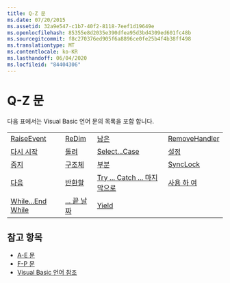 ```yaml
---
title: Q-Z 문
ms.date: 07/20/2015
ms.assetid: 32a9e547-c1b7-40f2-8118-7eef1d19649e
ms.openlocfilehash: 85355e8d2035e390dfea95d3bd4309ed601fc48b
ms.sourcegitcommit: f8c270376ed905f6a8896ce0fe25b4f4b38ff498
ms.translationtype: MT
ms.contentlocale: ko-KR
ms.lasthandoff: 06/04/2020
ms.locfileid: "84404306"
---
```

# <a name="q-z-statements"></a>Q-Z 문
다음 표에서는 Visual Basic 언어 문의 목록을 포함 합니다.  
  
|||||  
|---|---|---|---|  
|[RaiseEvent](raiseevent-statement.md)|[ReDim](redim-statement.md)|[남은](rem-statement.md)|[RemoveHandler](removehandler-statement.md)|  
|[다시 시작](resume-statement.md)|[돌려](return-statement.md)|[Select...Case](select-case-statement.md)|[설정](set-statement.md)|  
|[중지](stop-statement.md)|[구조체](structure-statement.md)|[부분](sub-statement.md)|[SyncLock](synclock-statement.md)|  
|[다음](then-statement.md)|[반환할](throw-statement.md)|[Try ... Catch ... 마지막으로](try-catch-finally-statement.md)|[사용 하 여](using-statement.md)|  
|[While...End While](while-end-while-statement.md)|[... 끝 날짜](with-end-with-statement.md)|[Yield](yield-statement.md)||  
  
## <a name="see-also"></a>참고 항목

- [A-E 문](a-e-statements.md)
- [F-P 문](f-p-statements.md)
- [Visual Basic 언어 참조](../index.md)
